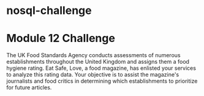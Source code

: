 # nosql-challenge

# Module 12 Challenge

The UK Food Standards Agency conducts assessments of numerous establishments throughout the United Kingdom and assigns them a food hygiene rating. Eat Safe, Love, a food magazine, has enlisted your services to analyze this rating data. Your objective is to assist the magazine's journalists and food critics in determining which establishments to prioritize for future articles.